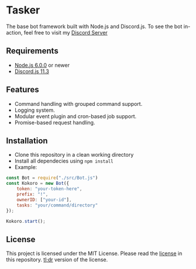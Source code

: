 # Tasker
The base bot framework built with Node.js and Discord.js. To see the bot in-action, feel free to visit my [Discord Server](https://discord.gg/77Wpjvm)

## Requirements
- [Node.js 6.0.0](https://nodejs.org/en/) or newer
- [Discord.js 11.3](https://discord.js.org/#/)

## Features
- Command handling with grouped command support.
- Logging system.
- Modular event plugin and cron-based job support.
- Promise-based request handling.

## Installation
- Clone this repository in a clean working directory
- Install all dependecies using `npm install`
- Example:

```js
const Bot = require("./src/Bot.js")
const Kokoro = new Bot({
    token: "your-token-here",
    prefix: "!",
    ownerID: ["your-id"],
    tasks: "your/command/directory"
});

Kokoro.start();
```

## License
This project is licensed under the MIT License. Please read the [license](https://github.com/LeNitrous/tasker/blob/master/LICENSE) in this repository. [tl;dr](https://tldrlegal.com/license/mit-license) version of the license.